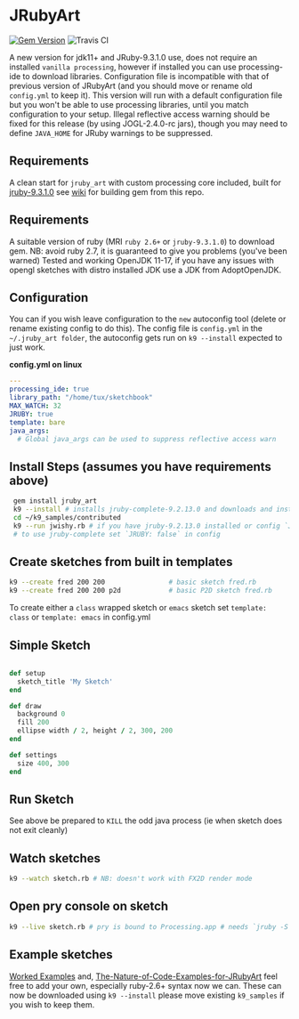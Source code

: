 # JRubyArt

[![Gem Version](https://badge.fury.io/rb/jruby_art.svg)](https://badge.fury.io/rb/jruby_art) ![Travis CI](https://travis-ci.org/ruby-processing/JRubyArt.svg)

A new version for jdk11+ and JRuby-9.3.1.0 use, does not require an installed `vanilla processing`, however if installed you can use processing-ide to download libraries. Configuration file is incompatible with that of previous version of JRubyArt (and you should move or rename old `config.yml` to keep it). This version will run with a default configuration file but you won't be able to use processing libraries, until you match configuration to your setup. Illegal reflective access warning should be fixed for this release (by using JOGL-2.4.0-rc jars), though you may need to define `JAVA_HOME` for JRuby warnings to be suppressed.

## Requirements

A clean start for `jruby_art` with custom processing core included, built for [jruby-9.3.1.0](http://jruby.org/download) see [wiki](https://github.com/ruby-processing/JRubyArt/wiki/Building-latest-gem) for building gem from this repo.

## Requirements

A suitable version of ruby (MRI `ruby 2.6+` or `jruby-9.3.1.0`) to download gem. NB: avoid ruby 2.7, it is guaranteed to give you problems (you've been warned)
Tested and working OpenJDK 11-17, if you have any issues with opengl sketches with distro installed JDK use a JDK from AdoptOpenJDK.


## Configuration

You can if you wish leave configuration to the `new` autoconfig tool (delete or rename existing config to do this). The config file is `config.yml` in the `~/.jruby_art folder`, the autoconfig gets run on `k9 --install` expected to just work.

**config.yml on linux**

```yaml
---
processing_ide: true
library_path: "/home/tux/sketchbook"
MAX_WATCH: 32
JRUBY: true
template: bare
java_args:
  # Global java_args can be used to suppress reflective access warn
```

## Install Steps (assumes you have requirements above)

```bash
 gem install jruby_art
 k9 --install # installs jruby-complete-9.2.13.0 and downloads and installs samples to ~/k9_samples
 cd ~/k9_samples/contributed
 k9 --run jwishy.rb # if you have jruby-9.2.13.0 installed or config `JRUBY: false`
 # to use jruby-complete set `JRUBY: false` in config
```

## Create sketches from built in templates

```bash
k9 --create fred 200 200                # basic sketch fred.rb
k9 --create fred 200 200 p2d            # basic P2D sketch fred.rb
```

To create either a `class` wrapped sketch or `emacs` sketch set `template: class` or `template: emacs` in config.yml

## Simple Sketch

```ruby

def setup
  sketch_title 'My Sketch'
end

def draw
  background 0
  fill 200
  ellipse width / 2, height / 2, 300, 200
end

def settings
  size 400, 300
end
```

## Run Sketch

See above be prepared to `KILL` the odd java process (ie when sketch does not exit cleanly)

## Watch sketches

```bash
k9 --watch sketch.rb # NB: doesn't work with FX2D render mode
```

## Open pry console on sketch

```bash
k9 --live sketch.rb # pry is bound to Processing.app # needs `jruby -S gem install pry`
```

## Example sketches

[Worked Examples](https://github.com/ruby-processing/JRubyArt-examples) and, [The-Nature-of-Code-Examples-for-JRubyArt](https://github.com/ruby-processing/The-Nature-of-Code-for-JRubyArt) feel free to add your own, especially ruby-2.6+ syntax now we can. These can now be downloaded using `k9 --install` please move existing `k9_samples` if you wish to keep them.

[adopt]: https://adoptopenjdk.net/
[pi]: http://ruby-processing.github.io/JRubyArt/raspberrypi_started/
[rubuto-processing3]: https://github.com/hoshi-sano/ruboto-processing3
[testing]: http://ruby-processing.github.io/testing/testing/
[warnings]: https://monkstone.github.io/jruby_art/update/2019/09/10/Reflective_Access.html
